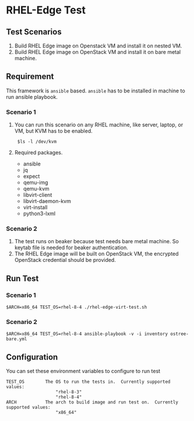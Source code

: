 # RHEL-Edge Test

## Test Scenarios

1. Build RHEL Edge image on Openstack VM and install it on nested VM.
2. Build RHEL Edge image on OpenStack VM and install it on bare metal machine.

## Requirement

This framework is `ansible` based. `ansible` has to be installed in machine to run ansible playbook.

### Scenario 1

1. You can run this scenario on any RHEL machine, like server, laptop, or VM, but KVM has to be enabled.

        $ls -l /dev/kvm

2. Required packages.

    - ansible
    - jq
    - expect
    - qemu-img
    - qemu-kvm
    - libvirt-client
    - libvirt-daemon-kvm
    - virt-install
    - python3-lxml

### Scenario 2

1. The test runs on beaker because test needs bare metal machine. So keytab file is needed for beaker authentication.
2. The RHEL Edge image will be built on OpenStack VM, the encrypted OpenStack credential should be provided.

## Run Test

### Scenario 1

    $ARCH=x86_64 TEST_OS=rhel-8-4 ./rhel-edge-virt-test.sh

### Scenario 2

    $ARCH=x86_64 TEST_OS=rhel-8-4 ansible-playbook -v -i inventory ostree-bare.yml

## Configuration

You can set these environment variables to configure to run test

    TEST_OS        The OS to run the tests in.  Currently supported values:
                       "rhel-8-3"
                       "rhel-8-4"
    ARCH           The arch to build image and run test on.  Currently supported values:
                       "x86_64"
